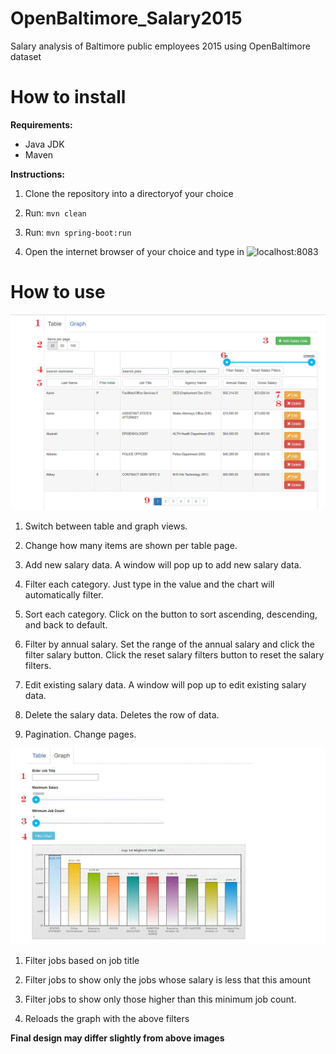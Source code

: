 # OpenBaltimore_Salary2015
Salary analysis of Baltimore public employees 2015 using OpenBaltimore dataset

# How to install
__Requirements:__

* Java JDK
* Maven

__Instructions:__

1. Clone the repository into a directoryof your choice 

2. Run: `mvn clean`

3. Run: `mvn spring-boot:run`

4. Open the internet browser of your choice and type in ![localhost:8083](localhost:8083)

# How to use
![help](src/main/resources/static/images/help1.gif)

1. Switch between table and graph views.

2. Change how many items are shown per table page.

3. Add new salary data. A window will pop up to add new salary data.

4. Filter each category. Just type in the value and the chart will automatically filter.

5. Sort each category. Click on the button to sort ascending, descending, and back to default.

6. Filter by annual salary. Set the range of the annual salary and click the filter salary button. Click the reset salary filters button
to reset the salary filters. 

7. Edit existing salary data.  A window will pop up to edit existing salary data.

8. Delete the salary data. Deletes the row of data. 

9. Pagination. Change pages. 

![help](src/main/resources/static/images/help2.gif)

1. Filter jobs based on job title

2. Filter jobs to show only the jobs whose salary is less that this amount

3. Filter jobs to show only those higher than this minimum job count.

4. Reloads the graph with the above filters

__Final design may differ slightly from above images__

